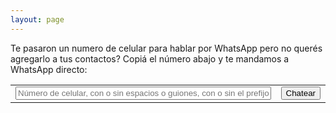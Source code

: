 ```yaml
---
layout: page
---
```


Te pasaron un numero de celular para hablar por WhatsApp pero no querés agregarlo a tus contactos?
Copiá el número abajo y te mandamos a WhatsApp directo:

<!-- why this table has a order? -->
<form id="wa" action="" onsubmit="go()" method="GET">
    <table>
        <tr style="border: none !important; ">
            <td style="width: 100%;">
                <input id="phone" onpaste="pasted()" onchange="go()" placeholder="Número de celular, con o sin espacios o guiones, con o sin el prefijo 11 (Bs.As.)" style="width: 100%;">
            </td>
            <td style="width: 1%">
                <button id="chat" type="submit" class="btn btn-green">Chatear</button>
            </td>
        </tr>
    </table>
</form>

<script>
    // on document loaded, check if the URL has a query parameter and if so, set the value of the input field
    document.addEventListener("DOMContentLoaded", function () {
        if (window.location.search.startsWith('?')) {
            document.getElementById("phone").value = window.location.search.substring(1);
            document.getElementById('chat').click();
        }
    });

    function pasted() {
        setTimeout(() => document.getElementById('chat').click(), 0); 
    }

    function go() {
        var phone = document.getElementById("phone").value;
        if (phone.length == 0) {
            setStatus("");
            return;
        }
        // remove all non-numeric characters
        phone = phone.replace(/\D/g, '');
        // if phone starts with 15, remove it
        if (phone.startsWith("15")) {
            phone = phone.substring(2);
        }
        if (phone.length == 8) {
            phone = "11" + phone;
        }
        phone = "+54" + phone;
        var url = "https://wa.me/" + phone;
        document.getElementById("wa").action = url;
        // window.location.href = url;
    }

</script>